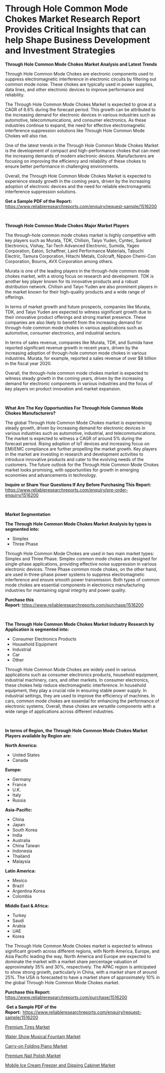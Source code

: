 <p><h1>Through Hole Common Mode Chokes Market Research Report Provides Critical Insights that can help Shape Business Development and Investment Strategies</h1></p><p><strong>Through Hole Common Mode Chokes Market Analysis and Latest Trends</strong></p>
<p><p>Through Hole Common Mode Chokes are electronic components used to suppress electromagnetic interference in electronic circuits by filtering out common mode noise. These chokes are typically used in power supplies, data lines, and other electronic devices to improve performance and reliability.</p><p>The Through Hole Common Mode Chokes Market is expected to grow at a CAGR of 6.6% during the forecast period. This growth can be attributed to the increasing demand for electronic devices in various industries such as automotive, telecommunications, and consumer electronics. As these industries continue to expand, the need for effective electromagnetic interference suppression solutions like Through Hole Common Mode Chokes will also rise.</p><p>One of the latest trends in the Through Hole Common Mode Chokes Market is the development of compact and high-performance chokes that can meet the increasing demands of modern electronic devices. Manufacturers are focusing on improving the efficiency and reliability of these chokes to ensure better performance in challenging environments.</p><p>Overall, the Through Hole Common Mode Chokes Market is expected to experience steady growth in the coming years, driven by the increasing adoption of electronic devices and the need for reliable electromagnetic interference suppression solutions.</p></p>
<p><strong>Get a Sample PDF of the Report:&nbsp;</strong> <a href="https://www.reliableresearchreports.com/enquiry/request-sample/1516200">https://www.reliableresearchreports.com/enquiry/request-sample/1516200</a></p>
<p>&nbsp;</p>
<p><strong>Through Hole Common Mode Chokes Major Market Players</strong></p>
<p><p>The through-hole common mode chokes market is highly competitive with key players such as Murata, TDK, Chilisin, Taiyo Yuden, Cyntec, Sunlord Electronics, Vishay, Tai-Tech Advanced Electronic, Sumida, Yageo Corporation, Eaton, Schaffner, Laird Performance Materials, Tabuchi Electric, Tamura Corporation, Hitachi Metals, Coilcraft, Nippon Chemi-Con Corporation, Bourns, AVX Corporation among others.</p><p>Murata is one of the leading players in the through-hole common mode chokes market, with a strong focus on research and development. TDK is another key player known for its innovative products and a robust distribution network. Chilisin and Taiyo Yuden are also prominent players in the market known for their high-quality products and a wide range of offerings.</p><p>In terms of market growth and future prospects, companies like Murata, TDK, and Taiyo Yuden are expected to witness significant growth due to their innovative product offerings and strong market presence. These companies are also likely to benefit from the increasing demand for through-hole common mode chokes in various applications such as automotive, consumer electronics, and industrial sectors.</p><p>In terms of sales revenue, companies like Murata, TDK, and Sumida have reported significant revenue growth in recent years, driven by the increasing adoption of through-hole common mode chokes in various industries. Murata, for example, reported a sales revenue of over $8 billion in the fiscal year 2020.</p><p>Overall, the through-hole common mode chokes market is expected to witness steady growth in the coming years, driven by the increasing demand for electronic components in various industries and the focus of key players on product innovation and market expansion.</p></p>
<p>&nbsp;</p>
<p><strong>What Are The Key Opportunities For Through Hole Common Mode Chokes Manufacturers?</strong></p>
<p><p>The global Through Hole Common Mode Chokes market is experiencing steady growth, driven by increasing demand for electronic devices in various industries such as automotive, industrial, and telecommunications. The market is expected to witness a CAGR of around 5% during the forecast period. Rising adoption of IoT devices and increasing focus on EMI/EMC compliance are further propelling the market growth. Key players in the market are investing in research and development activities to introduce innovative products and cater to the evolving needs of the customers. The future outlook for the Through Hole Common Mode Chokes market looks promising, with opportunities for growth in emerging economies and advancements in technology.</p></p>
<p><strong>Inquire or Share Your Questions If Any Before Purchasing This Report:</strong> <a href="https://www.reliableresearchreports.com/enquiry/pre-order-enquiry/1516200">https://www.reliableresearchreports.com/enquiry/pre-order-enquiry/1516200</a></p>
<p>&nbsp;</p>
<p><strong>Market Segmentation</strong></p>
<p><strong>The Through Hole Common Mode Chokes Market Analysis by types is segmented into:</strong></p>
<p><ul><li>Simplex</li><li>Three Phase</li></ul></p>
<p><p>Through Hole Common Mode Chokes are used in two main market types: Simplex and Three Phase. Simplex common mode chokes are designed for single-phase applications, providing effective noise suppression in various electronic devices. Three Phase common mode chokes, on the other hand, are used in three-phase power systems to suppress electromagnetic interference and ensure smooth power transmission. Both types of common mode chokes are essential components in electronics manufacturing industries for maintaining signal integrity and power quality.</p></p>
<p><strong>Purchase this Report:&nbsp;</strong><a href="https://www.reliableresearchreports.com/purchase/1516200">https://www.reliableresearchreports.com/purchase/1516200</a></p>
<p>&nbsp;</p>
<p><strong>The Through Hole Common Mode Chokes Market Industry Research by Application is segmented into:</strong></p>
<p><ul><li>Consumer Electronics Products</li><li>Household Equipment</li><li>Industrial</li><li>Car</li><li>Other</li></ul></p>
<p><p>Through Hole Common Mode Chokes are widely used in various applications such as consumer electronics products, household equipment, industrial machinery, cars, and other markets. In consumer electronics, these chokes help reduce electromagnetic interference. In household equipment, they play a crucial role in ensuring stable power supply. In industrial settings, they are used to improve the efficiency of machines. In cars, common mode chokes are essential for enhancing the performance of electronic systems. Overall, these chokes are versatile components with a wide range of applications across different industries.</p></p>
<p>&nbsp;</p>
<p><strong>In terms of Region, the Through Hole Common Mode Chokes Market Players available by Region are:</strong></p>
<p>
    <p> <strong> North America: </strong>
        <ul>
            <li>United States</li>
            <li>Canada</li>
        </ul>
        </p> 
    <p> <strong> Europe: </strong>
        <ul>
            <li>Germany</li>
            <li>France</li>
            <li>U.K.</li>
            <li>Italy</li>
            <li>Russia</li>
        </ul>
        </p> 
    <p> <strong> Asia-Pacific: </strong>
        <ul>
            <li>China</li>
            <li>Japan</li>
            <li>South Korea</li>
            <li>India</li>
            <li>Australia</li>
            <li>China Taiwan</li>
            <li>Indonesia</li>
            <li>Thailand</li>
            <li>Malaysia</li>
        </ul>
        </p> 
    <p> <strong> Latin America: </strong>
        <ul>
            <li>Mexico</li>
            <li>Brazil</li>
            <li>Argentina Korea</li>
            <li>Colombia</li>
        </ul>
        </p> 
    <p> <strong> Middle East & Africa: </strong>
        <ul>
            <li>Turkey</li>
            <li>Saudi</li>
            <li>Arabia</li>
            <li>UAE</li>
            <li>Korea</li>
        </ul>
    </p>
    </p>
<p><p>The Through Hole Common Mode Chokes market is expected to witness significant growth across different regions, with North America, Europe, and Asia Pacific leading the way. North America and Europe are expected to dominate the market with a market share percentage valuation of approximately 35% and 30%, respectively. The APAC region is anticipated to show strong growth, particularly in China, with a market share of around 25%. The USA is forecasted to have a market share of approximately 10% in the global Through Hole Common Mode Chokes market.</p></p>
<p><strong>Purchase this Report: </strong><a href="https://www.reliableresearchreports.com/purchase/1516200">https://www.reliableresearchreports.com/purchase/1516200</a></p>
<p>&nbsp;<strong>Get a Sample PDF of the Report:&nbsp;&nbsp;</strong><a href="https://www.reliableresearchreports.com/enquiry/request-sample/1516200">https://www.reliableresearchreports.com/enquiry/request-sample/1516200</a></p>
<p><strong></strong></p>
<p><p><a href="https://view.publitas.com/reportprime-1/premium-tires-market-research-report-forecasted-for-period-from-2024-2031-by-market-type-market-application-and-region/">Premium Tires Market</a></p><p><a href="https://nifty-kite-d51.notion.site/Water-Show-Musical-Fountain-Market-Dynamics-2024-2031-Also-about-Its-Market-Trends-Projections-an-460c83b27fbe4fdfac09ec536935b30b">Water Show Musical Fountain Market</a></p><p><a href="https://five-trouble-98a.notion.site/Carry-on-Folding-Piano-Market-Dynamics-2024-2031-Also-about-Its-Market-Trends-Projections-and-Opp-03cba6109af64a54bb84e3ce0df2ae84">Carry-on Folding Piano Market</a></p><p><a href="https://view.publitas.com/reportprime-1/premium-nail-polish-market-research-report-provides-critical-insights-that-can-help-shape-business-development-and-investment-strategies/">Premium Nail Polish Market</a></p><p><a href="https://ivy-potential-64b.notion.site/Mobile-Ice-Cream-Freezer-and-Dipping-Cabinet-Market-Size-Growth-and-Forecast-from-2024-2031-336f3ab45ca343de9608a74a05ab1c65">Mobile Ice Cream Freezer and Dipping Cabinet Market</a></p></p>